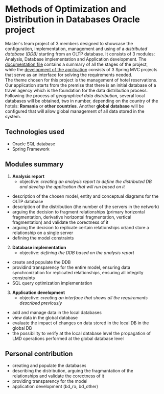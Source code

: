 # Methods of Optimization and Distribution in Databases Oracle project
Master's team project of 3 members designed to showcase the configuration, implementation, management and using of a _distributed database (DDB)_ starting from an OLTP database. It consists of 3 modules: Analysis, Database 
implementation and Application development. The [documentation file](https://github.com/AnaOlteanu/MODBD/blob/main/MODBD_documentation.pdf) 
contains a summary of all the stages of the project, while the [development of the application](https://github.com/AnaOlteanu/MODBD/tree/main/front-end_module) consists of 3 Spring MVC projects 
that serve as an interface for solving the requirements needed.  
The theme chosen for this project is the management of hotel reservations. Our application starts from the premise that there is an initial database of a travel agency which is the foundation for the data 
distribution process. Following the process of _geographical data distribution_, several local databases will be obtained, two in number, depending on the country of the hotels: **Romania** or **other countries**. 
Another **global database** will be configured that will allow global management of all data stored in the system.
## Technologies used
- Oracle SQL database
- Spring Framework
## Modules summary
1. **Analysis report**
      - objective: _creating an analysis report to define the distributed DB and develop the application that will run based on it_
  - description of the chosen model, entity and conceptual diagrams for the OLTP database
  - description of the distribution (the number of the servers in the network)
  - arguing the decision to fragment relationships (primary horizontal fragmentation, derivative horizontal fragmentation, vertical fragmentation) and validate the corectness of it
  - arguing the decision to replicate certain relationships or/and store a relationship on a single server
  - defining the model constraints
2. **Database implementation**
      - objective: _defining the DDB based on the analysis report_
  - create and populate the DDB 
  - providind transparency for the entire model, ensuring data synchronization for replicated relationships, ensuring all integrity constraints
  - SQL query optimization implementation
3. **Application development**
      - objective: _creating an interface that shows all the requirements described previously_
  - add and manage data in the local databases
  - view data in the global database
  - evaluate the impact of changes on data stored in the local DB in the global DB
  - the possibility to verify at the local database level the propagation of LMD operations performed at the global database level
## Personal contribution
  - creating and populate the databases
  - describing the distribution, arguing the fragmantation of the relationships and validate the corectness of it
  - providing transparency for the model
  - application development (bd_ro, bd_other)








